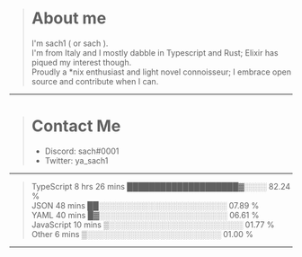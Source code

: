 > # About me
>
> I'm sach1 ( or sach ).  
> I'm from Italy and I mostly dabble in Typescript and Rust; Elixir has piqued my interest though.  
> Proudly a \*nix enthusiast and light novel connoisseur; I embrace open source and contribute when I can.  

---

> # Contact Me
>
> - Discord: sach#0001
> - Twitter: ya_sach1

---

<!--START_SECTION:waka-->

> TypeScript 8 hrs 26 mins ████████████████████▓░░░░ 82.24 %\
> JSON 48 mins ██░░░░░░░░░░░░░░░░░░░░░░░ 07.89 %\
> YAML 40 mins █▓░░░░░░░░░░░░░░░░░░░░░░░ 06.61 %\
> JavaScript 10 mins ▒░░░░░░░░░░░░░░░░░░░░░░░░ 01.77 %\
> Other 6 mins ▒░░░░░░░░░░░░░░░░░░░░░░░░ 01.00 %

---

<!--END_SECTION:waka-->
